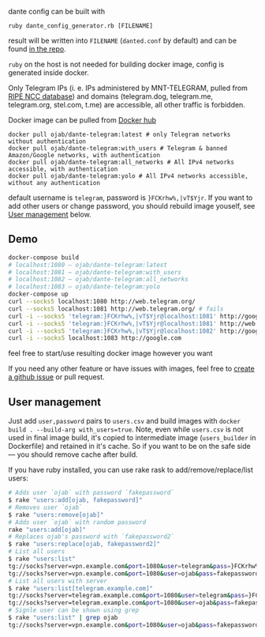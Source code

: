 dante config can be built with
```
ruby dante_config_generator.rb [FILENAME]
```
result will be written into `FILENAME` (`danted.conf` by default) and can be found [in the repo](danted.conf).

`ruby` on the host is not needed for building docker image, config is generated inside docker.

Only Telegram IPs (i. e. IPs administered by MNT-TELEGRAM, pulled from [RIPE NCC database](https://www.ripe.net/))
and domains (telegram.dog, telegram.me, telegram.org, stel.com, t.me) are accessible, all other traffic is forbidden.

Docker image can be pulled from [Docker hub](https://hub.docker.com/r/ojab/dante-telegram/)
```
docker pull ojab/dante-telegram:latest # only Telegram networks without authentication
docker pull ojab/dante-telegram:with_users # Telegram & banned Amazon/Google networks, with authentication
docker pull ojab/dante-telegram:all_networks # All IPv4 networks accessible, with authentication
docker pull ojab/dante-telegram:yolo # All IPv4 networks accessible, without any authentication
```
default username is `telegram`, password is `}FCKrhw%,|vT$Yjr`. If you want to add other users or change password, you should rebuild image youself, see [User management](#user-management) below.


## Demo

```sh
docker-compose build
# localhost:1080 — ojab/dante-telegram:latest
# localhost:1081 — ojab/dante-telegram:with_users
# localhost:1082 — ojab/dante-telegram:all_networks
# localhost:1083 — ojab/dante-telegram:yolo
docker-compose up
curl --socks5 localhost:1080 http://web.telegram.org/
curl --socks5 localhost:1081 http://web.telegram.org/ # fails
curl -i --socks5 'telegram:}FCKrhw%,|vT$Yjr@localhost:1081' http://google.com # fails
curl -i --socks5 'telegram:}FCKrhw%,|vT$Yjr@localhost:1081' http://web.telegram.org/
curl -i --socks5 'telegram:}FCKrhw%,|vT$Yjr@localhost:1082' http://google.com
curl -i --socks5 localhost:1083 http://google.com
```
feel free to start/use resulting docker image however you want

If you need any other feature or have issues with images, feel free to [create a github issue](https://github.com/ojab/docker-dante-telegram/issues/new) or pull request.


## User management

Just add `user,password` pairs to `users.csv` and build images with `docker build . --build-arg with_users=true`. Note, even while `users.csv` is not used in final image build, it's copied to intermediate image (`users_builder` in Dockerfile) and retained in it's cache. So if you want to be on the safe side — you should remove cache after build.

If you have ruby installed, you can use rake rask to add/remove/replace/list users:
```sh
# Adds user `ojab` with password `fakepassword`
$ rake "users:add[ojab, fakepassword]"
# Removes user `ojab`
$ rake "users:remove[ojab]"
# Adds user `ojab` with random password
rake "users:add[ojab]"
# Replaces ojab's password with `fakepassword2`
$ rake "users:replace[ojab, fakepassword2]"
# List all users
$ rake "users:list"
tg://socks?server=vpn.example.com&port=1080&user=telegram&pass=}FCKrhw%,|vT$Yjr
tg://socks?server=vpn.example.com&port=1080&user=ojab&pass=fakepassword2
# List all users with server
$ rake "users:list[telegram.example.com]"
tg://socks?server=telegram.example.com&port=1080&user=telegram&pass=}FCKrhw%,|vT$Yjr
tg://socks?server=telegram.example.com&port=1080&user=ojab&pass=fakepassword2
# Signle user can be shown using grep
$ rake "users:list" | grep ojab
tg://socks?server=vpn.example.com&port=1080&user=ojab&pass=fakepassword2
